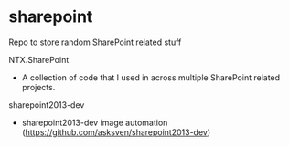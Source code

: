 # sharepoint
Repo to store random SharePoint related stuff

NTX.SharePoint
- A collection of code that I used in across multiple SharePoint related projects.

sharepoint2013-dev
- sharepoint2013-dev image automation (https://github.com/asksven/sharepoint2013-dev)